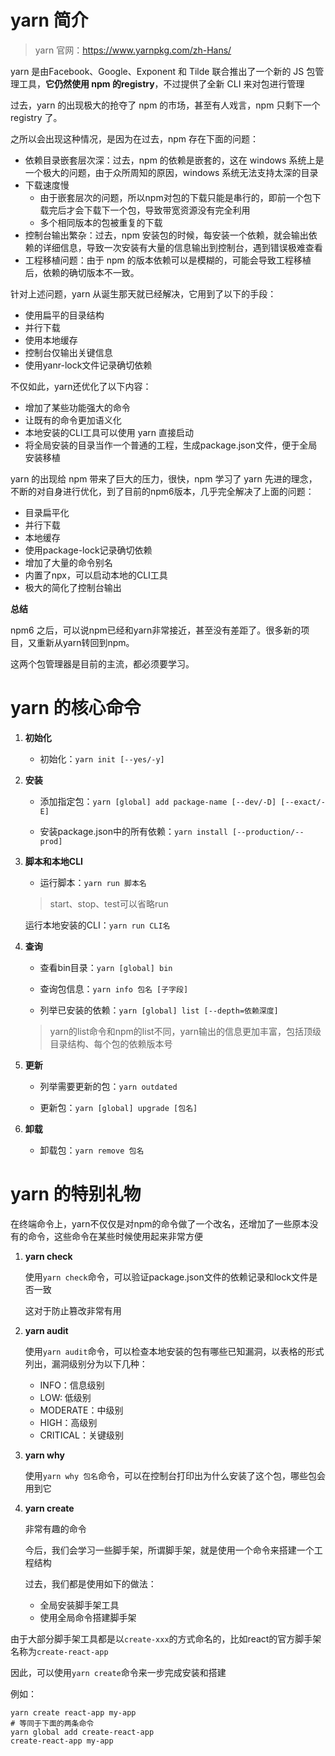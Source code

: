 





# yarn 简介

> yarn 官网：https://www.yarnpkg.com/zh-Hans/

yarn 是由Facebook、Google、Exponent 和 Tilde 联合推出了一个新的 JS 包管理工具，**它仍然使用 npm 的registry**，不过提供了全新 CLI 来对包进行管理

过去，yarn 的出现极大的抢夺了 npm 的市场，甚至有人戏言，npm 只剩下一个 registry 了。

之所以会出现这种情况，是因为在过去，npm 存在下面的问题：

- 依赖目录嵌套层次深：过去，npm 的依赖是嵌套的，这在 windows 系统上是一个极大的问题，由于众所周知的原因，windows 系统无法支持太深的目录
- 下载速度慢
  - 由于嵌套层次的问题，所以npm对包的下载只能是串行的，即前一个包下载完后才会下载下一个包，导致带宽资源没有完全利用
  - 多个相同版本的包被重复的下载
- 控制台输出繁杂：过去，npm 安装包的时候，每安装一个依赖，就会输出依赖的详细信息，导致一次安装有大量的信息输出到控制台，遇到错误极难查看
- 工程移植问题：由于 npm 的版本依赖可以是模糊的，可能会导致工程移植后，依赖的确切版本不一致。

针对上述问题，yarn 从诞生那天就已经解决，它用到了以下的手段：

- 使用扁平的目录结构
- 并行下载
- 使用本地缓存
- 控制台仅输出关键信息
- 使用yanr-lock文件记录确切依赖

不仅如此，yarn还优化了以下内容：

- 增加了某些功能强大的命令
- 让既有的命令更加语义化
- 本地安装的CLI工具可以使用 yarn 直接启动
- 将全局安装的目录当作一个普通的工程，生成package.json文件，便于全局安装移植

yarn 的出现给 npm 带来了巨大的压力，很快，npm 学习了 yarn 先进的理念，不断的对自身进行优化，到了目前的npm6版本，几乎完全解决了上面的问题：

- 目录扁平化
- 并行下载
- 本地缓存
- 使用package-lock记录确切依赖
- 增加了大量的命令别名
- 内置了npx，可以启动本地的CLI工具
- 极大的简化了控制台输出

**总结**

npm6 之后，可以说npm已经和yarn非常接近，甚至没有差距了。很多新的项目，又重新从yarn转回到npm。

这两个包管理器是目前的主流，都必须要学习。

# yarn 的核心命令

1. **初始化**

   - 初始化：```yarn init [--yes/-y]```

2. **安装**

   - 添加指定包：```yarn [global] add package-name [--dev/-D] [--exact/-E]```

   - 安装package.json中的所有依赖：```yarn install [--production/--prod]```

3. **脚本和本地CLI**

   - 运行脚本：```yarn run 脚本名``` 

	> start、stop、test可以省略run

	运行本地安装的CLI：```yarn run CLI名```

4. **查询**

   - 查看bin目录：```yarn [global] bin```

   - 查询包信息：```yarn info 包名 [子字段]```

	- 列举已安装的依赖：```yarn [global] list [--depth=依赖深度]```

	> yarn的list命令和npm的list不同，yarn输出的信息更加丰富，包括顶级目录结构、每个包的依赖版本号

5. **更新**

   - 列举需要更新的包：```yarn outdated```

   - 更新包：```yarn [global] upgrade [包名]```

6. **卸载**

   - 卸载包：```yarn remove 包名```

# yarn 的特别礼物

在终端命令上，yarn不仅仅是对npm的命令做了一个改名，还增加了一些原本没有的命令，这些命令在某些时候使用起来非常方便

1. **yarn check**

   使用```yarn check```命令，可以验证package.json文件的依赖记录和lock文件是否一致

   这对于防止篡改非常有用

2. **yarn audit**

   使用```yarn audit```命令，可以检查本地安装的包有哪些已知漏洞，以表格的形式列出，漏洞级别分为以下几种：

	- INFO：信息级别
	- LOW: 低级别
	- MODERATE：中级别
	- HIGH：高级别
	- CRITICAL：关键级别

3. **yarn why**

   使用```yarn why 包名```命令，可以在控制台打印出为什么安装了这个包，哪些包会用到它

4. **yarn create**

   非常有趣的命令

   今后，我们会学习一些脚手架，所谓脚手架，就是使用一个命令来搭建一个工程结构

   过去，我们都是使用如下的做法：

   - 全局安装脚手架工具
   - 使用全局命令搭建脚手架

由于大部分脚手架工具都是以```create-xxx```的方式命名的，比如react的官方脚手架名称为```create-react-app```

因此，可以使用```yarn create```命令来一步完成安装和搭建

例如：

```shell
yarn create react-app my-app
# 等同于下面的两条命令
yarn global add create-react-app
create-react-app my-app
```
